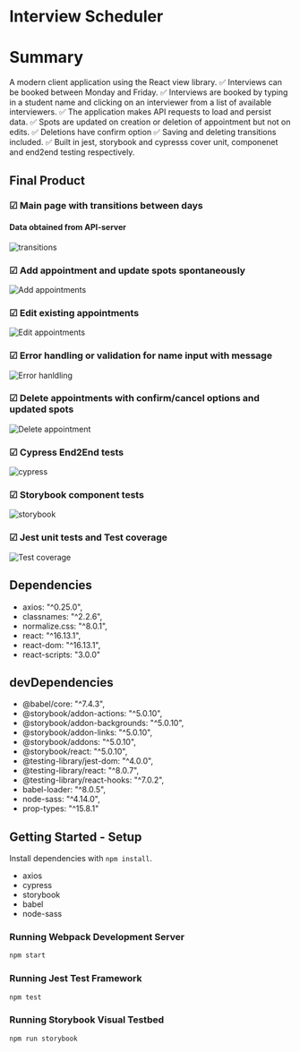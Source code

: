 # Interview Scheduler

# Summary

A modern client application using the React view library.
✅ Interviews can be booked between Monday and Friday.
✅ Interviews are booked by typing in a student name and clicking on an interviewer from a list of available interviewers.
✅ The application makes API requests to load and persist data.
✅ Spots are updated on creation or deletion of appointment but not on edits. 
✅ Deletions have confirm option 
✅ Saving and deleting transitions included. 
✅ Built in jest, storybook and cypresss cover unit, componenet and end2end testing respectively. 

## Final Product

### ☑︎ Main page with transitions between days 
#### Data obtained from API-server
![transitions](https://github.com/SaranyaSagi/scheduler/blob/master/docs/transitions.gif?raw=true)

### ☑︎ Add appointment and update spots spontaneously
![Add appointments](https://github.com/SaranyaSagi/scheduler/blob/master/docs/Add_appt.gif?raw=true)

### ☑︎ Edit existing appointments
![Edit appointments](https://github.com/SaranyaSagi/scheduler/blob/master/docs/Edit_appt.gif?raw=true)

### ☑︎ Error handling or validation for name input with message 
![Error hanldling](https://github.com/SaranyaSagi/scheduler/blob/master/docs/Error_handling.gif?raw=true)

### ☑︎ Delete appointments with confirm/cancel options and updated spots
![Delete appointment](https://github.com/SaranyaSagi/scheduler/blob/master/docs/Delete_appt.gif?raw=true)

### ☑︎ Cypress End2End tests
![cypress](https://github.com/SaranyaSagi/scheduler/blob/master/docs/new_cypress.gif?raw=true)

### ☑︎ Storybook component tests 
![storybook](https://github.com/SaranyaSagi/scheduler/blob/master/docs/storybook.gif?raw=true)

### ☑︎ Jest unit tests and Test coverage
![Test coverage](https://github.com/SaranyaSagi/scheduler/blob/master/docs/jest.png?raw=true)

## Dependencies
- axios: "^0.25.0",
- classnames: "^2.2.6",
- normalize.css: "^8.0.1",
- react: "^16.13.1",
- react-dom: "^16.13.1",
- react-scripts: "3.0.0"

## devDependencies
- @babel/core: "^7.4.3",
- @storybook/addon-actions: "^5.0.10",
- @storybook/addon-backgrounds: "^5.0.10",
- @storybook/addon-links: "^5.0.10",
- @storybook/addons: "^5.0.10",
- @storybook/react: "^5.0.10",
- @testing-library/jest-dom: "^4.0.0",
- @testing-library/react: "^8.0.7",
- @testing-library/react-hooks: "^7.0.2",
- babel-loader: "^8.0.5",
- node-sass: "^4.14.0",
- prop-types: "^15.8.1"

## Getting Started - Setup

Install dependencies with `npm install`.
- axios
- cypress
- storybook
- babel
- node-sass


### Running Webpack Development Server

```sh
npm start
```

### Running Jest Test Framework

```sh
npm test
```

### Running Storybook Visual Testbed

```sh
npm run storybook
```